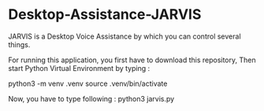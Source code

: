 # Desktop-Assistance-JARVIS


JARVIS is a Desktop Voice Assistance by which you can control several things.




For running this application, you first have to download this repository,
Then start Python Virtual Environment by typing :

python3 -m venv .venv
source .venv/bin/activate


Now, you have to type following :
python3 jarvis.py
